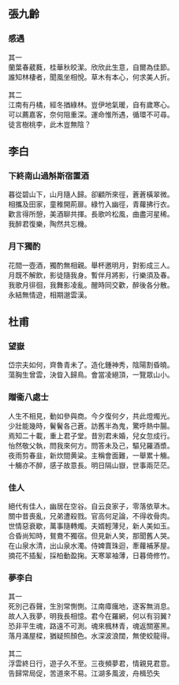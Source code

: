 ## 張九齡

### 感遇
<pre>
其一
蘭葉春葳蕤，桂華秋皎潔。欣欣此生意，自爾為佳節。
誰知林棲者，聞風坐相悅。草木有本心，何求美人折。

其二
江南有丹橘，經冬揂綠林。豈伊地氣暖，自有歲寒心。
可以薦嘉客，奈何阻重深。運命惟所遇，循環不可尋。
徒言樹桃李，此木豈無陰？
</pre>
## 李白

### 下終南山過斛斯宿置酒
<pre>
暮從碧山下，山月隨人歸。卻顧所來徑，蒼蒼橫翠微。
相攜及田家，童稚開荊扉。綠竹入幽徑，青蘿拂行衣。
歡言得所憩，美酒聊共揮。長歌吟松風，曲盡河星稀。
我醉君復樂，陶然共忘機。
</pre>
### 月下獨酌
<pre>
花間一壺酒，獨酌無相親。舉杯邀明月，對影成三人。
月既不解飲，影徒隨我身。暫伴月將影，行樂須及春。
我歌月徘徊，我舞影凌亂。醒時同交歡，醉後各分散。
永結無情遊，相期邈雲漢。
</pre>
## 杜甫

### 望嶽
<pre>
岱宗夫如何，齊魯青未了。造化鍾神秀，陰陽割昏曉。
蕩胸生曾雲，決眥入歸鳥。會當凌絕頂，一覽眾山小。
</pre>
### 贈衞八處士
<pre>
人生不相見，動如參與商。今夕復何夕，共此燈燭光。
少壯能幾時，鬢鬢各己蒼。訪舊半為鬼，驚呼熱中腸。
焉知二十載，重上君子堂。昔別君未婚，兒女忽成行。
怡然敬父執，問我來何方。問答未及己，驅兒羅酒漿。
夜雨剪春韭，新炊間黄粱。主稱會面難，一舉累十觴。
十觴亦不醉，感子故意長。明日隔山嶽，世事兩茫茫。
</pre>
### 佳人
<pre>
絕代有佳人，幽居在空谷。自云良家子，零落依草木。
關中昔喪亂，兄弟遭殺戮。官高何足論，不得收⻣肉。
世情惡衰歇，萬事隨轉燭。夫婿輕薄兒，新人美如玉。
合昏尚知時，鴛鴦不獨宿。但見新人笑，那聞舊人哭。
在山泉水清，出山泉水濁。侍婢賣珠迴，牽蘿補茅屋。
摘花不插髪，採柏動盈掬。天寒翠袖薄，日暮倚修竹。
</pre>
### 夢李白
<pre>
其一
死別己吞聲，生別常惻惻。江南瘴癘地，逐客無消息。
故人入我夢，明我長相憶。君今在羅網，何以有羽翼?
恐非平生魂，路遠不可測。魂來楓林青，魂返關塞黑。
落月滿屋樑，猶疑照顏色。水深波浪闊，無使蛟龍得。

其二
浮雲終日行，遊子久不至。三夜頻夢君，情親見君意。
告歸常局促，苦道來不易。江湖多風波，舟楫恐失
</pre>



